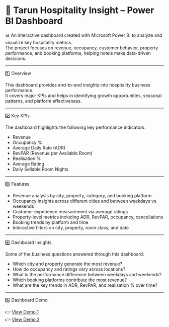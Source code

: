 # 🏨 Tarun Hospitality Insight – Power BI Dashboard  

📊 An interactive dashboard created with Microsoft Power BI to analyze and visualize key hospitality metrics.  
The project focuses on revenue, occupancy, customer behavior, property performance, and booking platforms, helping hotels make data-driven decisions.  

---

1️⃣ Overview  

This dashboard provides end-to-end insights into hospitality business performance.  
It covers major KPIs and helps in identifying growth opportunities, seasonal patterns, and platform effectiveness.  

---

2️⃣ Key KPIs  

The dashboard highlights the following key performance indicators:  
- Revenue  
- Occupancy %  
- Average Daily Rate (ADR)  
- RevPAR (Revenue per Available Room)  
- Realisation %  
- Average Rating  
- Daily Sellable Room Nights  

---

3️⃣ Features  

- Revenue analysis by city, property, category, and booking platform  
- Occupancy insights across different cities and between weekdays vs weekends  
- Customer experience measurement via average ratings  
- Property-level metrics including ADR, RevPAR, occupancy, cancellations  
- Booking trends by platform and time  
- Interactive filters on city, property, room class, and date  

---

4️⃣ Dashboard Insights  

Some of the business questions answered through this dashboard:  
- Which city and property generate the most revenue?  
- How do occupancy and ratings vary across locations?  
- What is the performance difference between weekdays and weekends?  
- Which booking platforms contribute the most revenue?  
- What are the key trends in ADR, RevPAR, and realisation % over time?  

---

5️⃣ Dashboard Demo  

👉 [View Demo 1](https://github.com/taaaaru/Tarun-Hospitality-Insight/blob/main/demo%201.png)  
👉 [View Demo 2](https://github.com/taaaaru/Tarun-Hospitality-Insight/blob/main/Demo%202.png)  



 

